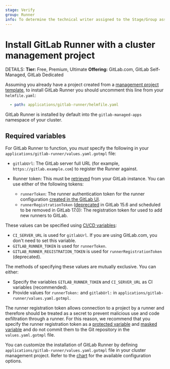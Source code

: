 ```yaml
---
stage: Verify
group: Runner
info: To determine the technical writer assigned to the Stage/Group associated with this page, see https://handbook.gitlab.com/handbook/product/ux/technical-writing/#assignments
---
```


# Install GitLab Runner with a cluster management project

DETAILS:
**Tier:** Free, Premium, Ultimate
**Offering:** GitLab.com, GitLab Self-Managed, GitLab Dedicated

Assuming you already have a project created from a
[management project template](../../../../../user/clusters/management_project_template.md), to install GitLab Runner you should
uncomment this line from your `helmfile.yaml`:

```yaml
  - path: applications/gitlab-runner/helmfile.yaml
```

GitLab Runner is installed by default into the `gitlab-managed-apps` namespace of your cluster.

## Required variables

For GitLab Runner to function, you _must_ specify the following in your
`applications/gitlab-runner/values.yaml.gotmpl` file:

- `gitlabUrl`: The GitLab server full URL (for example, `https://gitlab.example.com`)
  to register the Runner against.
- Runner token: This must be [retrieved](../../../../../ci/runners/index.md) from your GitLab instance. You can use
  either of the following tokens:

  - `runnerToken`: The runner authentication token for the runner configuration [created in the GitLab UI](../../../../../ci/runners/runners_scope.md).
  - `runnerRegistrationToken` ([deprecated](https://gitlab.com/gitlab-org/gitlab/-/merge_requests/102681) in GitLab 15.6 and scheduled to be removed in GitLab 17.0): The registration token for used to add new runners to GitLab.

These values can be specified using [CI/CD variables](../../../../../ci/variables/index.md):

- `CI_SERVER_URL` is used for `gitlabUrl`. If you are using GitLab.com, you don't need to set this variable.
- `GITLAB_RUNNER_TOKEN` is used for `runnerToken`.
- `GITLAB_RUNNER_REGISTRATION_TOKEN` is used for `runnerRegistrationToken` (deprecated).

The methods of specifying these values are mutually exclusive. You can either:

- Specify the variables `GITLAB_RUNNER_TOKEN` and `CI_SERVER_URL` as CI variables (recommended).
- Provide values for `runnerToken:` and `gitlabUrl:` in `applications/gitlab-runner/values.yaml.gotmpl`.

The runner registration token allows connection to a project by a runner and therefore should be treated as a secret to prevent malicious use and code exfiltration through a runner. For this reason, we recommend that you specify the runner registration token as a [protected variable](../../../../../ci/variables/index.md#protect-a-cicd-variable) and [masked variable](../../../../../ci/variables/index.md#mask-a-cicd-variable) and do not commit them to the Git repository in the `values.yaml.gotmpl` file.

You can customize the installation of GitLab Runner by defining
`applications/gitlab-runner/values.yaml.gotmpl` file in your cluster
management project. Refer to the
[chart](https://gitlab.com/gitlab-org/charts/gitlab-runner) for the
available configuration options.
